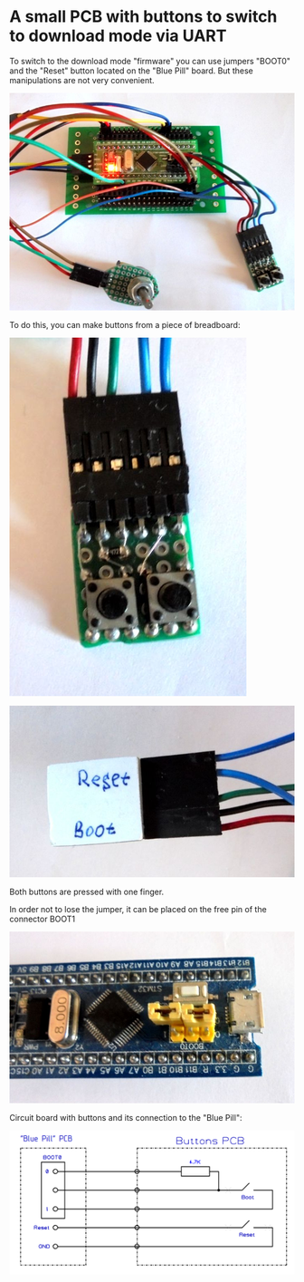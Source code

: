 # A small PCB with buttons to switch to download mode via UART

To switch to the download mode "firmware" you can use
jumpers "BOOT0" and the "Reset" button located on the "Blue Pill" board.
But these manipulations are not very convenient.

![p01.png](p01.png "p01.png")

To do this, you can make buttons from a piece of breadboard:

![p02.png](p02.png "p02.png")

![p03.png](p03.png "p03.png")

Both buttons are pressed with one finger.

In order not to lose the jumper, it can be placed on the free pin of the connector BOOT1

![p04.png](p04.png "p04.png")

Circuit board with buttons and its connection to the "Blue Pill":

![sch_en.png](sch_en.png "sch_en.png")
